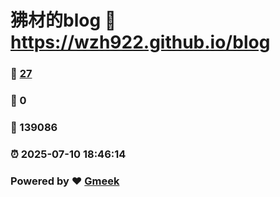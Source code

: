 # 狒材的blog :link: https://wzh922.github.io/blog 
### :page_facing_up: [27](https://wzh922.github.io/blog/tag.html) 
### :speech_balloon: 0 
### :hibiscus: 139086 
### :alarm_clock: 2025-07-10 18:46:14 
### Powered by :heart: [Gmeek](https://github.com/Meekdai/Gmeek)
